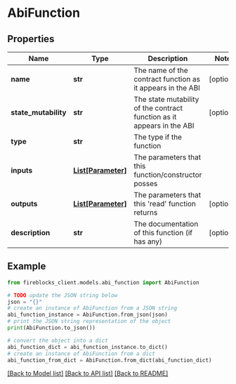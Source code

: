 # AbiFunction


## Properties

Name | Type | Description | Notes
------------ | ------------- | ------------- | -------------
**name** | **str** | The name of the contract function as it appears in the ABI | [optional] 
**state_mutability** | **str** | The state mutability of the contract function as it appears in the ABI | [optional] 
**type** | **str** | The type if the function | 
**inputs** | [**List[Parameter]**](Parameter.md) | The parameters that this function/constructor posses | 
**outputs** | [**List[Parameter]**](Parameter.md) | The parameters that this &#39;read&#39; function returns | [optional] 
**description** | **str** | The documentation of this function (if has any) | [optional] 

## Example

```python
from fireblocks_client.models.abi_function import AbiFunction

# TODO update the JSON string below
json = "{}"
# create an instance of AbiFunction from a JSON string
abi_function_instance = AbiFunction.from_json(json)
# print the JSON string representation of the object
print(AbiFunction.to_json())

# convert the object into a dict
abi_function_dict = abi_function_instance.to_dict()
# create an instance of AbiFunction from a dict
abi_function_from_dict = AbiFunction.from_dict(abi_function_dict)
```
[[Back to Model list]](../README.md#documentation-for-models) [[Back to API list]](../README.md#documentation-for-api-endpoints) [[Back to README]](../README.md)


